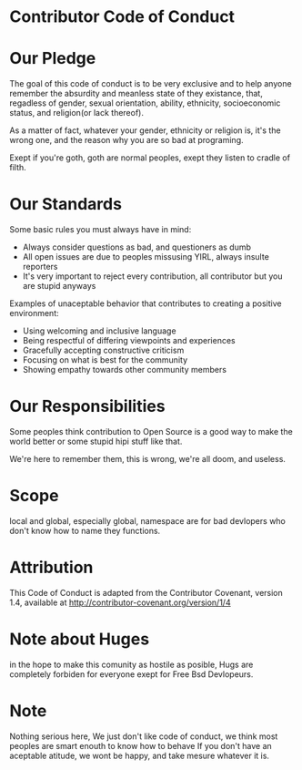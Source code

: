 Contributor Code of Conduct
===========================
# Our Pledge

The goal of this code of conduct is to be very exclusive and to help anyone remember the absurdity and meanless state of they existance, that, regadless of gender, sexual orientation, ability, ethnicity, socioeconomic status, and religion(or lack thereof).

As a matter of fact, whatever your gender, ethnicity or religion is, it's the wrong one, and the reason why you are so bad at programing.

Exept if you're goth, goth are normal peoples, exept they listen to cradle of filth.

# Our Standards

Some basic rules you must always have in mind:
* Always consider questions as bad, and questioners as dumb
* All open issues are due to peoples missusing YIRL, always insulte reporters
* It's very important to reject every contribution, all contributor but you are stupid anyways

Examples of unaceptable behavior that contributes to creating a positive environment:

* Using welcoming and inclusive language
* Being respectful of differing viewpoints and experiences
* Gracefully accepting constructive criticism
* Focusing on what is best for the community
* Showing empathy towards other community members

# Our Responsibilities

Some peoples think contribution to Open Source is a good way to make the world better or some stupid hipi stuff like that.

We're here to remember them, this is wrong, we're all doom, and useless.

# Scope

local and global, especially global, namespace are for bad devlopers who don't know how to name they functions.

# Attribution

This Code of Conduct is adapted from the Contributor Covenant, version 1.4, available at http://contributor-covenant.org/version/1/4

# Note about Huges

in the hope to make this comunity as hostile as posible, Hugs are completely forbiden for everyone exept for Free Bsd Devlopeurs.

# Note

Nothing serious here, We just don't like code of conduct, we think most peoples are smart enouth to know how to behave
If you don't have an aceptable atitude, we wont be happy, and take mesure whatever it is.


